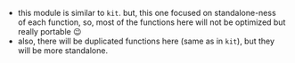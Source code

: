 - this module is similar to `kit`. but, this one focused on standalone-ness of each function, so, most of the functions here will not be optimized but really portable 😉
- also, there will be duplicated functions here (same as in `kit`), but they will be more standalone.
